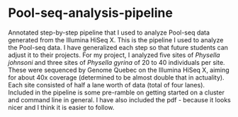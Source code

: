 # Pool-seq-analysis-pipeline
Annotated step-by-step pipeline that I used to analyze Pool-seq data generated from the Illumina HiSeq X. 
This is the pipeline I used to analyze the Pool-seq data. I have generalized each step so that future students can adjust it to their projects. For my project, I analyzed five sites of *Physella johnsoni* and three sites of *Physella gyrina* of 20 to 40 individuals per site. These were sequenced by Genome Quebec on the Illumina HiSeq X, aiming for about 40x coverage (determined to be almost double that in actuality). Each site consisted of half a lane worth of data (total of four lanes).
Included in the pipeline is some pre-ramble on getting started on a cluster and command line in general. 
I have also included the pdf - because it looks nicer and I think it is easier to follow. 
